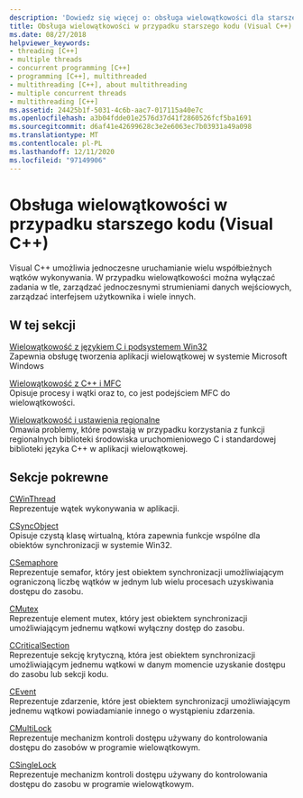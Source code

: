 ```yaml
---
description: 'Dowiedz się więcej o: obsługa wielowątkowości dla starszego kodu (Visual C++)'
title: Obsługa wielowątkowości w przypadku starszego kodu (Visual C++)
ms.date: 08/27/2018
helpviewer_keywords:
- threading [C++]
- multiple threads
- concurrent programming [C++]
- programming [C++], multithreaded
- multithreading [C++], about multithreading
- multiple concurrent threads
- multithreading [C++]
ms.assetid: 24425b1f-5031-4c6b-aac7-017115a40e7c
ms.openlocfilehash: a3b04fdde01e2576d37d41f2860526fcf5ba1691
ms.sourcegitcommit: d6af41e42699628c3e2e6063ec7b03931a49a098
ms.translationtype: MT
ms.contentlocale: pl-PL
ms.lasthandoff: 12/11/2020
ms.locfileid: "97149906"
---
```

# <a name="multithreading-support-for-older-code-visual-c"></a>Obsługa wielowątkowości w przypadku starszego kodu (Visual C++)

Visual C++ umożliwia jednoczesne uruchamianie wielu współbieżnych wątków wykonywania. W przypadku wielowątkowości można wyłączać zadania w tle, zarządzać jednoczesnymi strumieniami danych wejściowych, zarządzać interfejsem użytkownika i wiele innych.

## <a name="in-this-section"></a>W tej sekcji

[Wielowątkowość z językiem C i podsystemem Win32](multithreading-with-c-and-win32.md)<br/>
Zapewnia obsługę tworzenia aplikacji wielowątkowej w systemie Microsoft Windows

[Wielowątkowość z C++ i MFC](multithreading-with-cpp-and-mfc.md)<br/>
Opisuje procesy i wątki oraz to, co jest podejściem MFC do wielowątkowości.

[Wielowątkowość i ustawienia regionalne](multithreading-and-locales.md)<br/>
Omawia problemy, które powstają w przypadku korzystania z funkcji regionalnych biblioteki środowiska uruchomieniowego C i standardowej biblioteki języka C++ w aplikacji wielowątkowej.

## <a name="related-sections"></a>Sekcje pokrewne

[CWinThread](../mfc/reference/cwinthread-class.md)<br/>
Reprezentuje wątek wykonywania w aplikacji.

[CSyncObject](../mfc/reference/csyncobject-class.md)<br/>
Opisuje czystą klasę wirtualną, która zapewnia funkcje wspólne dla obiektów synchronizacji w systemie Win32.

[CSemaphore](../mfc/reference/csemaphore-class.md)<br/>
Reprezentuje semafor, który jest obiektem synchronizacji umożliwiającym ograniczoną liczbę wątków w jednym lub wielu procesach uzyskiwania dostępu do zasobu.

[CMutex](../mfc/reference/cmutex-class.md)<br/>
Reprezentuje element mutex, który jest obiektem synchronizacji umożliwiającym jednemu wątkowi wyłączny dostęp do zasobu.

[CCriticalSection](../mfc/reference/ccriticalsection-class.md)<br/>
Reprezentuje sekcję krytyczną, która jest obiektem synchronizacji umożliwiającym jednemu wątkowi w danym momencie uzyskanie dostępu do zasobu lub sekcji kodu.

[CEvent](../mfc/reference/cevent-class.md)<br/>
Reprezentuje zdarzenie, które jest obiektem synchronizacji umożliwiającym jednemu wątkowi powiadamianie innego o wystąpieniu zdarzenia.

[CMultiLock](../mfc/reference/cmultilock-class.md)<br/>
Reprezentuje mechanizm kontroli dostępu używany do kontrolowania dostępu do zasobów w programie wielowątkowym.

[CSingleLock](../mfc/reference/csinglelock-class.md)<br/>
Reprezentuje mechanizm kontroli dostępu używany do kontrolowania dostępu do zasobu w programie wielowątkowym.
